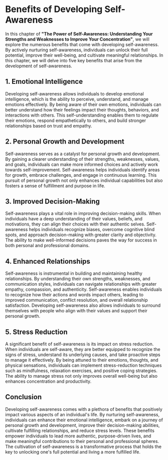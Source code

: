 Benefits of Developing Self-Awareness
==============================================

In this chapter of **"The Power of Self-Awareness: Understanding Your Strengths and Weaknesses to Improve Your Concentration"**, we will explore the numerous benefits that come with developing self-awareness. By actively nurturing self-awareness, individuals can unlock their full potential, improve their well-being, and cultivate meaningful relationships. In this chapter, we will delve into five key benefits that arise from the development of self-awareness.

**1. Emotional Intelligence**
-----------------------------

Developing self-awareness allows individuals to develop emotional intelligence, which is the ability to perceive, understand, and manage emotions effectively. By being aware of their own emotions, individuals can better understand how their feelings impact their thoughts, behaviors, and interactions with others. This self-understanding enables them to regulate their emotions, respond empathetically to others, and build stronger relationships based on trust and empathy.

**2. Personal Growth and Development**
--------------------------------------

Self-awareness serves as a catalyst for personal growth and development. By gaining a clearer understanding of their strengths, weaknesses, values, and goals, individuals can make more informed choices and actively work towards self-improvement. Self-awareness helps individuals identify areas for growth, embrace challenges, and engage in continuous learning. This pursuit of personal growth not only enhances individual capabilities but also fosters a sense of fulfillment and purpose in life.

**3. Improved Decision-Making**
-------------------------------

Self-awareness plays a vital role in improving decision-making skills. When individuals have a deep understanding of their values, beliefs, and motivations, they can align their choices with their authentic selves. Self-awareness helps individuals recognize biases, overcome cognitive blind spots, and approach decision-making with greater clarity and objectivity. The ability to make well-informed decisions paves the way for success in both personal and professional domains.

**4. Enhanced Relationships**
-----------------------------

Self-awareness is instrumental in building and maintaining healthy relationships. By understanding their own strengths, weaknesses, and communication styles, individuals can navigate relationships with greater empathy, compassion, and authenticity. Self-awareness enables individuals to recognize how their actions and words impact others, leading to improved communication, conflict resolution, and overall relationship satisfaction. Developing self-awareness also allows individuals to surround themselves with people who align with their values and support their personal growth.

**5. Stress Reduction**
-----------------------

A significant benefit of self-awareness is its impact on stress reduction. When individuals are self-aware, they are better equipped to recognize the signs of stress, understand its underlying causes, and take proactive steps to manage it effectively. By being attuned to their emotions, thoughts, and physical sensations, individuals can implement stress-reduction techniques such as mindfulness, relaxation exercises, and positive coping strategies. The ability to manage stress not only improves overall well-being but also enhances concentration and productivity.

Conclusion
----------

Developing self-awareness comes with a plethora of benefits that positively impact various aspects of an individual's life. By nurturing self-awareness, individuals can enhance their emotional intelligence, embark on a journey of personal growth and development, improve their decision-making abilities, cultivate fulfilling relationships, and reduce stress levels. These benefits empower individuals to lead more authentic, purpose-driven lives, and make meaningful contributions to their personal and professional spheres. The cultivation of self-awareness is a transformative process that holds the key to unlocking one's full potential and living a more fulfilled life.

